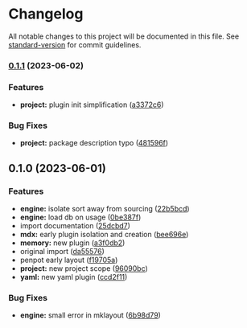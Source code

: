 # Changelog

All notable changes to this project will be documented in this file. See [standard-version](https://github.com/conventional-changelog/standard-version) for commit guidelines.

### [0.1.1](https://github.com/adaltas/node-redac/compare/v0.1.0...v0.1.1) (2023-06-02)


### Features

* **project:** plugin init simplification ([a3372c6](https://github.com/adaltas/node-redac/commit/a3372c60dca33e8efdf6b6a30360ce34c1f4810f))


### Bug Fixes

* **project:** package description typo ([481596f](https://github.com/adaltas/node-redac/commit/481596f4d2334e4c18269473f3f457437d55a497))

## 0.1.0 (2023-06-01)


### Features

* **engine:** isolate sort away from sourcing ([22b5bcd](https://github.com/adaltas/node-redac/commit/22b5bcdc5bfa7fcaebb2cf7fdd50340621757616))
* **engine:** load db on usage ([0be387f](https://github.com/adaltas/node-redac/commit/0be387f81f1e1480b67ffaf4639c6207047bef06))
* import documentation ([25dcbd7](https://github.com/adaltas/node-redac/commit/25dcbd746f7f23225e6854aa42f07b545175698d))
* **mdx:** early plugin isolation and creation ([bee696e](https://github.com/adaltas/node-redac/commit/bee696e7a5622b3565a79aff5cabce7981aa3b49))
* **memory:** new plugin ([a3f0db2](https://github.com/adaltas/node-redac/commit/a3f0db243db89ff7d14354374512bc4d997f50ec))
* original import ([da55576](https://github.com/adaltas/node-redac/commit/da555766960dcc82d36aeab045e26e5a91f54b28))
* penpot early layout ([f19705a](https://github.com/adaltas/node-redac/commit/f19705a09a02ae18471e41cf015e90d39fbc7480))
* **project:** new project scope ([96090bc](https://github.com/adaltas/node-redac/commit/96090bc156bf6e1f569825c4d1f7fd81bb013da2))
* **yaml:** new yaml plugin ([ccd2f11](https://github.com/adaltas/node-redac/commit/ccd2f1140280eb63644fce994ba1a3065611e959))


### Bug Fixes

* **engine:** small error in mklayout ([6b98d79](https://github.com/adaltas/node-redac/commit/6b98d795f04c7a26ce3a648f341f1cdf39405906))
